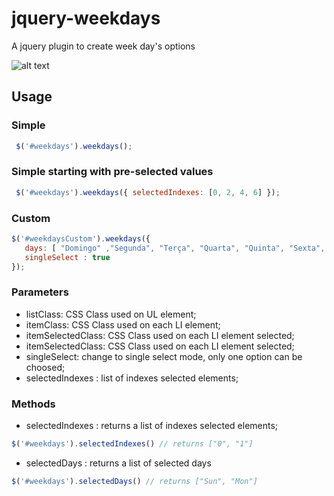 # jquery-weekdays
A jquery plugin to create week day's options

![alt text](https://screenshotscdn.firefoxusercontent.com/images/a4c9b11d-57f4-4420-9080-751fdd72a8b3.png)

## Usage

### Simple
```javascript
 $('#weekdays').weekdays();
```

### Simple starting with pre-selected values 
```javascript
 $('#weekdays').weekdays({ selectedIndexes: [0, 2, 4, 6] });
```

### Custom
```javascript
$('#weekdaysCustom').weekdays({
   days: [ "Domingo" ,"Segunda", "Terça", "Quarta", "Quinta", "Sexta", "Sábado"] ,
   singleSelect : true
});
```
### Parameters
  * listClass: CSS Class used on UL element;
  * itemClass: CSS Class used on each LI element;
  * itemSelectedClass: CSS Class used on each LI element selected;
  * itemSelectedClass: CSS Class used on each LI element selected;
  * singleSelect: change to single select mode, only one option can be choosed; 
  * selectedIndexes : list of indexes selected elements;
  
### Methods
  * selectedIndexes : returns a list of indexes selected elements;

```javascript
$('#weekdays').selectedIndexes() // returns ["0", "1"] 
```
  * selectedDays : returns a list of selected days

```javascript
$('#weekdays').selectedDays() // returns ["Sun", "Mon"]
```
